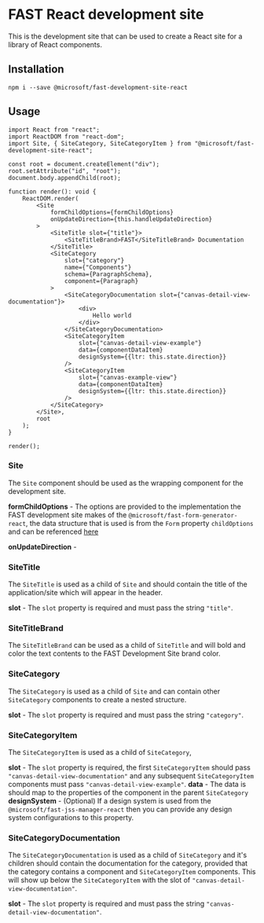 # FAST React development site
This is the development site that can be used to create a React site for a library of React components.

## Installation
`npm i --save @microsoft/fast-development-site-react`

## Usage
```
import React from "react";
import ReactDOM from "react-dom";
import Site, { SiteCategory, SiteCategoryItem } from "@microsoft/fast-development-site-react";

const root = document.createElement("div");
root.setAttribute("id", "root");
document.body.appendChild(root);

function render(): void {
    ReactDOM.render(
        <Site
            formChildOptions={formChildOptions}
            onUpdateDirection={this.handleUpdateDirection}
        >
            <SiteTitle slot={"title"}>
                <SiteTitleBrand>FAST</SiteTitleBrand> Documentation
            </SiteTitle>
            <SiteCategory
                slot={"category"}
                name={"Components"}
                schema={ParagraphSchema},
                component={Paragraph}
            >
                <SiteCategoryDocumentation slot={"canvas-detail-view-documentation"}>
                    <div>
                        Hello world
                    </div>
                </SiteCategoryDocumentation>
                <SiteCategoryItem
                    slot={"canvas-detail-view-example"}
                    data={componentDataItem}
                    designSystem={{ltr: this.state.direction}}
                />
                <SiteCategoryItem
                    slot={"canvas-example-view"}
                    data={componentDataItem}
                    designSystem={{ltr: this.state.direction}}
                />
            </SiteCategory>
        </Site>,
        root
    );
}

render();
```

### Site
The `Site` component should be used as the wrapping component for the development site.

**formChildOptions** - The options are provided to the implementation the FAST development site makes of the `@microsoft/fast-form-generator-react`, the data structure that is used is from the `Form` property `childOptions` and can be referenced [here](../fast-form-generator-react/README.md)

**onUpdateDirection** - 

### SiteTitle
The `SiteTitle` is used as a child of `Site` and should contain the title of the application/site which will appear in the header.

**slot** - The `slot` property is required and must pass the string `"title"`.

### SiteTitleBrand
The `SiteTitleBrand` can be used as a child of `SiteTitle` and will bold and color the text contents to the FAST Development Site brand color.

### SiteCategory
The `SiteCategory` is used as a child of `Site` and can contain other `SiteCategory` components to create a nested structure.

**slot** - The `slot` property is required and must pass the string `"category"`.

### SiteCategoryItem
The `SiteCategoryItem` is used as a child of `SiteCategory`, 

**slot** - The `slot` property is required, the first `SiteCategoryItem` should pass `"canvas-detail-view-documentation"` and any subsequent `SiteCategoryItem` components must pass `"canvas-detail-view-example"`.
**data** - The data is should map to the properties of the component in the parent `SiteCategory`
**designSystem** - (Optional) If a design system is used from the `@microsoft/fast-jss-manager-react` then you can provide any design system configurations to this property.

### SiteCategoryDocumentation
The `SiteCategoryDocumentation` is used as a child of `SiteCategory` and it's children should contain the documentation for the category, provided that the category contains a component and `SiteCategoryItem` components. This will show up below the `SiteCategoryItem` with the slot of `"canvas-detail-view-documentation"`.

**slot** - The `slot` property is required and must pass the string `"canvas-detail-view-documentation"`.
